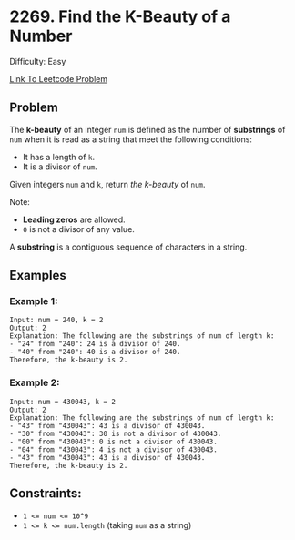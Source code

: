 # 2269. Find the K-Beauty of a Number
Difficulty: Easy

[Link To Leetcode Problem](https://leetcode.com/problems/find-the-k-beauty-of-a-number/)

## Problem
The **k-beauty** of an integer `num` is defined as the number of **substrings** of `num` when it is read as a string that meet the following conditions:

- It has a length of `k`.
- It is a divisor of `num`.

Given integers `num` and `k`, return *the k-beauty* of `num`.

Note:

- **Leading zeros** are allowed.
- `0` is not a divisor of any value.

A **substring** is a contiguous sequence of characters in a string.

## Examples
### Example 1:
```
Input: num = 240, k = 2
Output: 2
Explanation: The following are the substrings of num of length k:
- "24" from "240": 24 is a divisor of 240.
- "40" from "240": 40 is a divisor of 240.
Therefore, the k-beauty is 2.
```
### Example 2:
```
Input: num = 430043, k = 2
Output: 2
Explanation: The following are the substrings of num of length k:
- "43" from "430043": 43 is a divisor of 430043.
- "30" from "430043": 30 is not a divisor of 430043.
- "00" from "430043": 0 is not a divisor of 430043.
- "04" from "430043": 4 is not a divisor of 430043.
- "43" from "430043": 43 is a divisor of 430043.
Therefore, the k-beauty is 2.
```

## Constraints:
- `1 <= num <= 10^9`
- `1 <= k <= num.length` (taking `num` as a string)